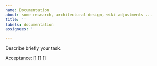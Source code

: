 ```yaml
---
name: Documentation
about: some research, architectural design, wiki adjustments ...
title: ''
labels: documentation
assignees: ''

---
```


Describe briefly your task.

Acceptance:
[]
[]
[]
